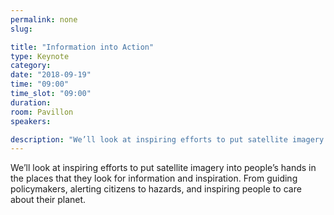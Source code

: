 ```yaml
---
permalink: none
slug:

title: "Information into Action"
type: Keynote
category:
date: "2018-09-19"
time: "09:00"
time_slot: "09:00"
duration:
room: Pavillon
speakers:

description: "We’ll look at inspiring efforts to put satellite imagery into people’s hands in the places that they look for information and inspiration. From guiding policymakers, alerting citizens to hazards, and inspiring people to care about their planet."
---
```

We’ll look at inspiring efforts to put satellite imagery into people’s hands in the places that they look for information and inspiration. From guiding policymakers, alerting citizens to hazards, and inspiring people to care about their planet.
